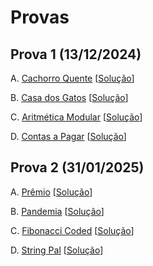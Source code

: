 # Provas

## Prova 1 (13/12/2024)

A. [Cachorro Quente](A.pdf) [[Solução](hotdog.c)]

B. [Casa dos Gatos](B.pdf) [[Solução](gatos.c)]

C. [Aritmética Modular](C.pdf) [[Solução](aritmod.c)]

D. [Contas a Pagar](D.pdf) [[Solução](contas.c)]


## Prova 2 (31/01/2025)

A. [Prêmio](https://judge.beecrowd.com/en/custom-problems/view/5614) [[Solução](premio.c)]

B. [Pandemia](https://judge.beecrowd.com/en/custom-problems/view/5615) [[Solução](pandemia.c)]

C. [Fibonacci Coded](https://judge.beecrowd.com/en/custom-problems/view/5616) [[Solução](fibo_coded.c)]

D. [String Pal](https://judge.beecrowd.com/en/custom-problems/view/5617) [[Solução](string_pal.c)]
